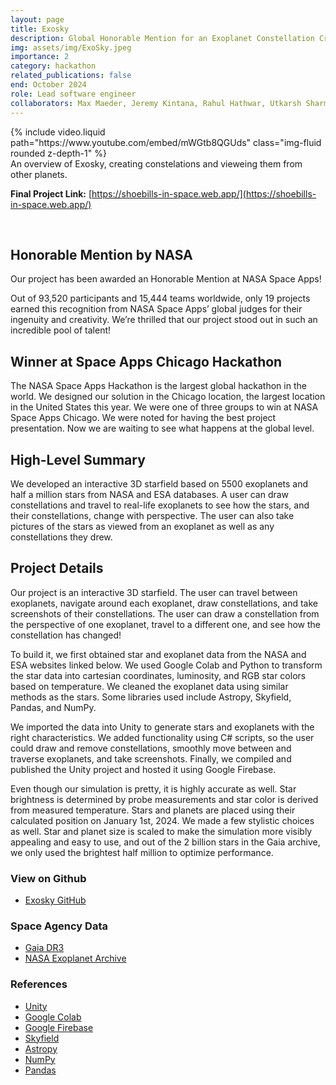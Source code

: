 ```yaml
---
layout: page
title: Exosky
description: Global Honorable Mention for an Exoplanet Constellation Creator & Explorer
img: assets/img/ExoSky.jpeg
importance: 2
category: hackathon
related_publications: false
end: October 2024
role: Lead software engineer
collaborators: Max Maeder, Jeremy Kintana, Rahul Hathwar, Utkarsh Sharma
---
```


<div class="row">
    <div class="col-sm mt-3 mt-md-0">
        {% include video.liquid path="https://www.youtube.com/embed/mWGtb8QGUds" class="img-fluid rounded z-depth-1" %}
    </div>
</div>
<div class="caption">
    An overview of Exosky, creating constelations and vieweing them from other planets.
</div>

**Final Project Link:** [https://shoebills-in-space.web.app/](https://shoebills-in-space.web.app/)

<br>

## Honorable Mention by NASA

Our project has been awarded an Honorable Mention at NASA Space Apps!

Out of 93,520 participants and 15,444 teams worldwide, only 19 projects earned this recognition from NASA Space Apps’ global judges for their ingenuity and creativity. We’re thrilled that our project stood out in such an incredible pool of talent!

## Winner at Space Apps Chicago Hackathon

The NASA Space Apps Hackathon is the largest global hackathon in the world. We designed our solution in the Chicago location, the largest location in the United States this year. We were one of three groups to win at NASA Space Apps Chicago. We were noted for having the best project presentation. Now we are waiting to see what happens at the global level.

## High-Level Summary

We developed an interactive 3D starfield based on 5500 exoplanets and half a million stars from NASA and ESA databases. A user can draw constellations and travel to real-life exoplanets to see how the stars, and their constellations, change with perspective. The user can also take pictures of the stars as viewed from an exoplanet as well as any constellations they drew.

## Project Details

Our project is an interactive 3D starfield. The user can travel between exoplanets, navigate around each exoplanet, draw constellations, and take screenshots of their constellations. The user can draw a constellation from the perspective of one exoplanet, travel to a different one, and see how the constellation has changed!

To build it, we first obtained star and exoplanet data from the NASA and ESA websites linked below. We used Google Colab and Python to transform the star data into cartesian coordinates, luminosity, and RGB star colors based on temperature. We cleaned the exoplanet data using similar methods as the stars. Some libraries used include Astropy, Skyfield, Pandas, and NumPy.

We imported the data into Unity to generate stars and exoplanets with the right characteristics. We added functionality using C# scripts, so the user could draw and remove constellations, smoothly move between and traverse exoplanets, and take screenshots. Finally, we compiled and published the Unity project and hosted it using Google Firebase.

Even though our simulation is pretty, it is highly accurate as well. Star brightness is determined by probe measurements and star color is derived from measured temperature. Stars and planets are placed using their calculated position on January 1st, 2024. We made a few stylistic choices as well. Star and planet size is scaled to make the simulation more visibly appealing and easy to use, and out of the 2 billion stars in the Gaia archive, we only used the brightest half million to optimize performance.

### View on Github

- [Exosky GitHub](https://github.com/Brennen-Hill/Exosky)

### Space Agency Data

- [Gaia DR3](https://www.cosmos.esa.int/web/gaia/data-release-3)
- [NASA Exoplanet Archive](https://exoplanetarchive.ipac.caltech.edu/)

### References

- [Unity](https://unity.com/)
- [Google Colab](https://colab.research.google.com/)
- [Google Firebase](https://firebase.google.com/)
- [Skyfield](https://rhodesmill.org/skyfield/)
- [Astropy](https://www.astropy.org/)
- [NumPy](https://numpy.org/)
- [Pandas](https://pandas.pydata.org/)
